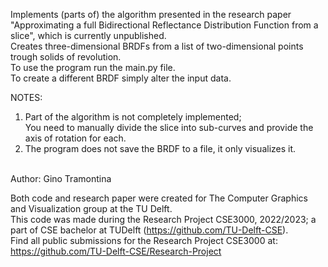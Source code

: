 Implements (parts of) the algorithm presented in the research paper "Approximating a full Bidirectional Reflectance Distribution Function from a slice", which is currently unpublished. <br>
Creates three-dimensional BRDFs from a list of two-dimensional points trough solids of revolution. <br>
To use the program run the main.py file.<br>
To create a different BRDF simply alter the input data.<br>

NOTES:
1. Part of the algorithm is not completely implemented; <br> You need to manually divide the slice into sub-curves and provide the axis of rotation for each.
2. The program does not save the BRDF to a file, it only visualizes it.

<br>
Author: Gino Tramontina


Both code and research paper were created for The Computer Graphics and Visualization group at the TU Delft. <br>
This code was made during the Research Project CSE3000, 2022/2023; a part of CSE bachelor at TUDelft (https://github.com/TU-Delft-CSE). <br>
Find all public submissions for the Research Project CSE3000 at: https://github.com/TU-Delft-CSE/Research-Project